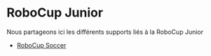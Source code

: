 
# RoboCup Junior

Nous partageons ici les différents supports liés à la RoboCup Junior

* [RoboCup Soccer](soccer/)

